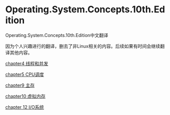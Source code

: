 # Operating.System.Concepts.10th.Edition
Operating.System.Concepts.10th.Edition中文翻译

因为个人兴趣进行的翻译，删去了非Linux相关的内容。后续如果有时间会继续翻译其他内容。

[chapter4 线程和并发](Operating.System.Concepts中文/part%20two/chapter%204%20线程和并发/线程和并发.md)

[chapter5 CPU调度](Operating.System.Concepts中文/part%20two/chapter%205%20CPU调度/CPU调度.md)

[chapter9 主存](Operating.System.Concepts中文/part%20four/chapter%209%20主存/主存.md)

[chapter10 虚拟内存](Operating.System.Concepts中文/part%20four/chapter%2010%20虚拟内存/虚拟内存.md)

[chapter 12 I/O系统](Operating.System.Concepts中文/part%20five/chapter%2012%20IO系统/IO系统.md)

